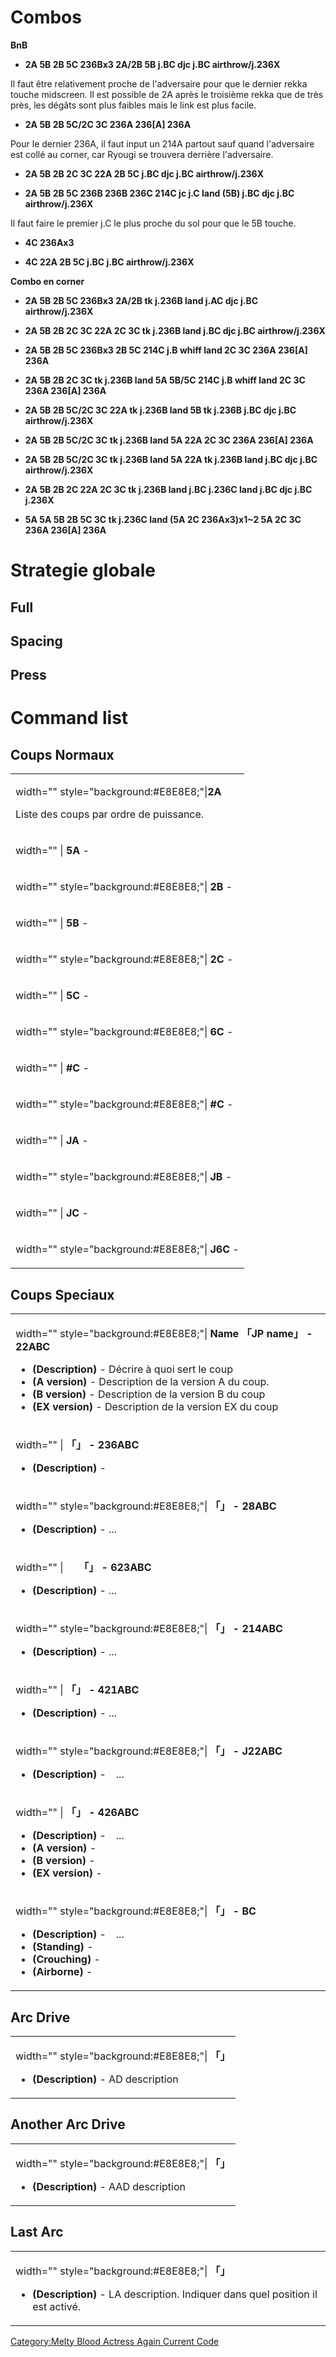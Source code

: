 # Combos

**BnB**

- **2A 5B 2B 5C 236Bx3 2A/2B 5B j.BC djc j.BC airthrow/j.236X**

  
Il faut être relativement proche de l'adversaire pour que le dernier
rekka touche midscreen. Il est possible de 2A après le troisième rekka
que de très près, les dégâts sont plus faibles mais le link est plus
facile.

- **2A 5B 2B 5C/2C 3C 236A 236\[A\] 236A**

  
Pour le dernier 236A, il faut input un 214A partout sauf quand
l'adversaire est collé au corner, car Ryougi se trouvera derrière
l'adversaire.

- **2A 5B 2B 2C 3C 22A 2B 5C j.BC djc j.BC airthrow/j.236X**

<!-- -->

- **2A 5B 2B 5C 236B 236B 236C 214C jc j.C land (5B) j.BC djc j.BC
  airthrow/j.236X**

Il faut faire le premier j.C le plus proche du sol pour que le 5B
touche.

- **4C 236Ax3**

<!-- -->

- **4C 22A 2B 5C j.BC j.BC airthrow/j.236X**

**Combo en corner**

- **2A 5B 2B 5C 236Bx3 2A/2B tk j.236B land j.AC djc j.BC
  airthrow/j.236X**

<!-- -->

- **2A 5B 2B 2C 3C 22A 2C 3C tk j.236B land j.BC djc j.BC
  airthrow/j.236X**

<!-- -->

- **2A 5B 2B 5C 236Bx3 2B 5C 214C j.B whiff land 2C 3C 236A 236\[A\]
  236A**

<!-- -->

- **2A 5B 2B 2C 3C tk j.236B land 5A 5B/5C 214C j.B whiff land 2C 3C
  236A 236\[A\] 236A**

<!-- -->

- **2A 5B 2B 5C/2C 3C 22A tk j.236B land 5B tk j.236B j.BC djc j.BC
  airthrow/j.236X**

<!-- -->

- **2A 5B 2B 5C/2C 3C tk j.236B land 5A 22A 2C 3C 236A 236\[A\] 236A**

<!-- -->

- **2A 5B 2B 5C/2C 3C tk j.236B land 5A 22A tk j.236B land j.BC djc j.BC
  airthrow/j.236X**

<!-- -->

- **2A 5B 2B 2C 22A 2C 3C tk j.236B land j.BC j.236C land j.BC djc j.BC
  j.236X**

<!-- -->

- **5A 5A 5B 2B 5C 3C tk j.236C land (5A 2C 236Ax3)x1\~2 5A 2C 3C 236A
  236\[A\] 236A**

# Strategie globale

## Full

## Spacing

## Press

# Command list

## Coups Normaux

<table>
<tbody>
<tr class="odd">
<td><p>width=""
style="background:#E8E8E8;"|<strong><font size = "3">2A</font></strong></p>
<p>Liste des coups par ordre de puissance.</p></td>
</tr>
<tr class="even">
<td><p>width="" | <strong><font size = "3">5A</font></strong> -</p></td>
</tr>
<tr class="odd">
<td><p>width="" style="background:#E8E8E8;"|
<strong><font size = "3">2B</font></strong> -</p></td>
</tr>
<tr class="even">
<td><p>width="" | <strong><font size = "3">5B</font></strong> -</p></td>
</tr>
<tr class="odd">
<td><p>width="" style="background:#E8E8E8;"|
<strong><font size = "3">2C</font></strong> -</p></td>
</tr>
<tr class="even">
<td><p>width="" | <strong><font size = "3">5C</font></strong> -</p></td>
</tr>
<tr class="odd">
<td><p>width="" style="background:#E8E8E8;"|
<strong><font size = "3">6C</font></strong> -</p></td>
</tr>
<tr class="even">
<td><p>width="" | <strong><font size = "3">#C</font></strong> -</p></td>
</tr>
<tr class="odd">
<td><p>width="" style="background:#E8E8E8;"|
<strong><font size = "3">#C</font></strong> -</p></td>
</tr>
<tr class="even">
<td><p>width="" | <strong><font size = "3">JA</font></strong> -</p></td>
</tr>
<tr class="odd">
<td><p>width="" style="background:#E8E8E8;"|
<strong><font size = "3">JB</font></strong> -</p></td>
</tr>
<tr class="even">
<td><p>width="" | <strong><font size = "3">JC</font></strong> -</p></td>
</tr>
<tr class="odd">
<td><p>width="" style="background:#E8E8E8;"|
<strong><font size = "3">J6C</font></strong> -</p></td>
</tr>
</tbody>
</table>

## Coups Speciaux

<table>
<tbody>
<tr class="odd">
<td><p>width="" style="background:#E8E8E8;"|<strong><font size = "3">
Name 「JP name」 - 22ABC</font></strong></p>
<ul>
<li><strong>(Description)</strong> - Décrire à quoi sert le coup</li>
<li><strong>(A version)</strong> - Description de la version A du
coup.</li>
<li><strong>(B version)</strong> - Description de la version B du
coup</li>
<li><strong>(EX version)</strong> - Description de la version EX du
coup</li>
</ul></td>
</tr>
<tr class="even">
<td><p>width="" | <strong><font size = "3"> 「」 -
236ABC</font></strong></p>
<ul>
<li><strong>(Description)</strong> -</li>
</ul></td>
</tr>
<tr class="odd">
<td><p>width="" style="background:#E8E8E8;"| <strong><font size = "3">
「」 - 28ABC</font></strong></p>
<ul>
<li><strong>(Description)</strong> - ...</li>
</ul></td>
</tr>
<tr class="even">
<td><p>width="" | <strong><font size = "3"> 　 「」 -
623ABC</font></strong></p>
<ul>
<li><strong>(Description)</strong> - ...</li>
</ul></td>
</tr>
<tr class="odd">
<td><p>width="" style="background:#E8E8E8;"| <strong><font size = "3">
「」 - 214ABC</font></strong></p>
<ul>
<li><strong>(Description)</strong> - ...</li>
</ul></td>
</tr>
<tr class="even">
<td><p>width="" | <strong><font size = "3"> 「」 -
421ABC</font></strong></p>
<ul>
<li><strong>(Description)</strong> - ...</li>
</ul></td>
</tr>
<tr class="odd">
<td><p>width="" style="background:#E8E8E8;"| <strong><font size = "3">
「」 - J22ABC</font></strong></p>
<ul>
<li><strong>(Description)</strong> -　...</li>
</ul></td>
</tr>
<tr class="even">
<td><p>width="" | <strong><font size = "3"> 「」 -
426ABC</font></strong></p>
<ul>
<li><strong>(Description)</strong> -　...</li>
<li><strong>(A version)</strong> -</li>
<li><strong>(B version)</strong> -</li>
<li><strong>(EX version)</strong> -</li>
</ul></td>
</tr>
<tr class="odd">
<td><p>width="" style="background:#E8E8E8;"| <strong><font size = "3">
「」 - BC</font></strong></p>
<ul>
<li><strong>(Description)</strong> -　...</li>
<li><strong>(Standing)</strong> -</li>
<li><strong>(Crouching)</strong> -</li>
<li><strong>(Airborne)</strong> -</li>
</ul></td>
</tr>
</tbody>
</table>

## Arc Drive

<table>
<tbody>
<tr class="odd">
<td><p>width="" style="background:#E8E8E8;"| <strong><font size = "3">
「」 </font></strong></p>
<ul>
<li><strong>(Description)</strong> - AD description</li>
</ul></td>
</tr>
</tbody>
</table>

## Another Arc Drive

<table>
<tbody>
<tr class="odd">
<td><p>width="" style="background:#E8E8E8;"| <strong><font size = "3">
「」 </font></strong></p>
<ul>
<li><strong>(Description)</strong> - AAD description</li>
</ul></td>
</tr>
</tbody>
</table>

## Last Arc

<table>
<tbody>
<tr class="odd">
<td><p>width="" style="background:#E8E8E8;"| <strong><font size = "3">
「」 </font></strong></p>
<ul>
<li><strong>(Description)</strong> - LA description. Indiquer dans quel
position il est activé.</li>
</ul></td>
</tr>
</tbody>
</table>

[Category:Melty Blood Actress Again Current
Code](Category:Melty_Blood_Actress_Again_Current_Code "wikilink")
